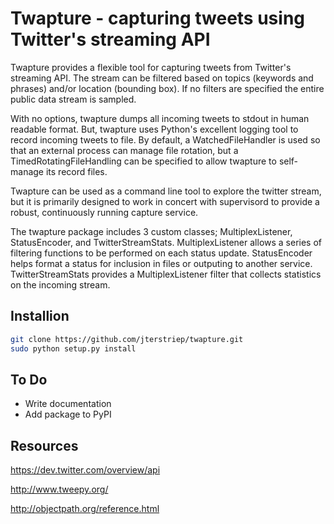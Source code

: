 # Twapture - capturing tweets using Twitter's streaming API
Twapture provides a flexible tool for capturing tweets from Twitter's
streaming API.  The stream can be filtered based on topics (keywords 
and phrases) and/or location (bounding box). If no filters are specified
the entire public data stream is sampled.

With no options, twapture dumps all incoming tweets to stdout in human
readable format. But, twapture uses Python's excellent logging tool to
record incoming tweets to file. By default, a WatchedFileHandler is used
so that an external process can manage file rotation, but a 
TimedRotatingFileHandling can be specified to allow twapture to 
self-manage its record files.

Twapture can be used as a command line tool to explore the twitter stream,
but it is primarily designed to work in concert with supervisord to provide
a robust, continuously running capture service.

The twapture package includes 3 custom classes; MultiplexListener, 
StatusEncoder, and TwitterStreamStats. MultiplexListener allows a
series of filtering functions to be performed on each status update.
StatusEncoder helps format a status for inclusion in files or outputing
to another service. TwitterStreamStats provides a MultiplexListener
filter that collects statistics on the incoming stream.

## Installion

```bash
git clone https://github.com/jterstriep/twapture.git
sudo python setup.py install
```

## To Do
* Write documentation
* Add package to PyPI

## Resources

https://dev.twitter.com/overview/api

http://www.tweepy.org/

http://objectpath.org/reference.html

